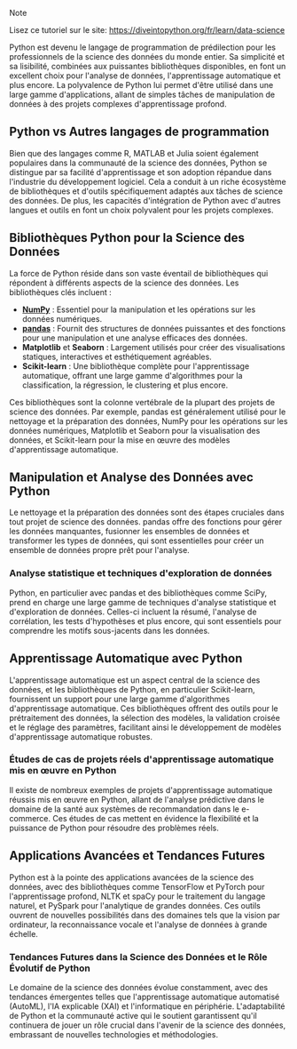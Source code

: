 > [!NOTE]
> Lisez ce tutoriel sur le site: https://diveintopython.org/fr/learn/data-science

Python est devenu le langage de programmation de prédilection pour les professionnels de la science des données du monde entier. Sa simplicité et sa lisibilité, combinées aux puissantes bibliothèques disponibles, en font un excellent choix pour l'analyse de données, l'apprentissage automatique et plus encore. La polyvalence de Python lui permet d'être utilisé dans une large gamme d'applications, allant de simples tâches de manipulation de données à des projets complexes d'apprentissage profond.

## Python vs Autres langages de programmation

Bien que des langages comme R, MATLAB et Julia soient également populaires dans la communauté de la science des données, Python se distingue par sa facilité d'apprentissage et son adoption répandue dans l'industrie du développement logiciel. Cela a conduit à un riche écosystème de bibliothèques et d'outils spécifiquement adaptés aux tâches de science des données. De plus, les capacités d'intégration de Python avec d'autres langues et outils en font un choix polyvalent pour les projets complexes.

## Bibliothèques Python pour la Science des Données

La force de Python réside dans son vaste éventail de bibliothèques qui répondent à différents aspects de la science des données. Les bibliothèques clés incluent :
- **[NumPy](/fr/learn/data_science/numpy.md)** : Essentiel pour la manipulation et les opérations sur les données numériques.
- **[pandas](/fr/learn/data_science/pandas.md)** : Fournit des structures de données puissantes et des fonctions pour une manipulation et une analyse efficaces des données.
- **Matplotlib** et **Seaborn** : Largement utilisés pour créer des visualisations statiques, interactives et esthétiquement agréables.
- **Scikit-learn** : Une bibliothèque complète pour l'apprentissage automatique, offrant une large gamme d'algorithmes pour la classification, la régression, le clustering et plus encore.

Ces bibliothèques sont la colonne vertébrale de la plupart des projets de science des données. Par exemple, pandas est généralement utilisé pour le nettoyage et la préparation des données, NumPy pour les opérations sur les données numériques, Matplotlib et Seaborn pour la visualisation des données, et Scikit-learn pour la mise en œuvre des modèles d'apprentissage automatique.

## Manipulation et Analyse des Données avec Python

Le nettoyage et la préparation des données sont des étapes cruciales dans tout projet de science des données. pandas offre des fonctions pour gérer les données manquantes, fusionner les ensembles de données et transformer les types de données, qui sont essentielles pour créer un ensemble de données propre prêt pour l'analyse.

### Analyse statistique et techniques d'exploration de données

Python, en particulier avec pandas et des bibliothèques comme SciPy, prend en charge une large gamme de techniques d'analyse statistique et d'exploration de données. Celles-ci incluent la résumé, l'analyse de corrélation, les tests d'hypothèses et plus encore, qui sont essentiels pour comprendre les motifs sous-jacents dans les données.

## Apprentissage Automatique avec Python

L'apprentissage automatique est un aspect central de la science des données, et les bibliothèques de Python, en particulier Scikit-learn, fournissent un support pour une large gamme d'algorithmes d'apprentissage automatique. Ces bibliothèques offrent des outils pour le prétraitement des données, la sélection des modèles, la validation croisée et le réglage des paramètres, facilitant ainsi le développement de modèles d'apprentissage automatique robustes.

### Études de cas de projets réels d'apprentissage automatique mis en œuvre en Python

Il existe de nombreux exemples de projets d'apprentissage automatique réussis mis en œuvre en Python, allant de l'analyse prédictive dans le domaine de la santé aux systèmes de recommandation dans le e-commerce. Ces études de cas mettent en évidence la flexibilité et la puissance de Python pour résoudre des problèmes réels.

## Applications Avancées et Tendances Futures

Python est à la pointe des applications avancées de la science des données, avec des bibliothèques comme TensorFlow et PyTorch pour l'apprentissage profond, NLTK et spaCy pour le traitement du langage naturel, et PySpark pour l'analytique de grandes données. Ces outils ouvrent de nouvelles possibilités dans des domaines tels que la vision par ordinateur, la reconnaissance vocale et l'analyse de données à grande échelle.

### Tendances Futures dans la Science des Données et le Rôle Évolutif de Python

Le domaine de la science des données évolue constamment, avec des tendances émergentes telles que l'apprentissage automatique automatisé (AutoML), l'IA explicable (XAI) et l'informatique en périphérie. L'adaptabilité de Python et la communauté active qui le soutient garantissent qu'il continuera de jouer un rôle crucial dans l'avenir de la science des données, embrassant de nouvelles technologies et méthodologies.

